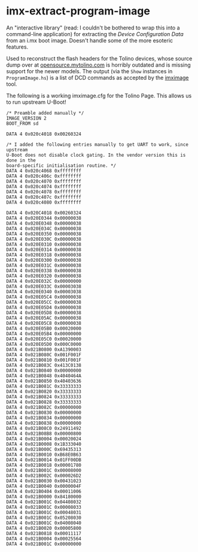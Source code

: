 # imx-extract-program-image

An "interactive library" (read: I couldn't be bothered to wrap this into a command-line application) for extracting the *Device Configuration Data* from an i.mx boot image. Doesn't handle some of the more esoteric features.

Used to reconstruct the flash headers for the Tolino devices, whose source dump over at [opensource.mytolino.com](https://opensource.mytolino.com/) is horribly outdated and is missing support for the newer models. The output (via the `Show` instances in `ProgramImage.hs`) is a list of DCD commands as accepted by the [imximage](https://github.com/u-boot/u-boot/blob/a314ec1bfda3d0db0ce8ae02dde1b06650d82e7f/tools/imximage.c) tool.

The following is a working imximage.cfg for the Tolino Page. This allows us to run upstream U-Boot!

```
/* Preamble added manually */
IMAGE_VERSION 2
BOOT_FROM sd

DATA 4 0x020c4018 0x00260324

/* I added the following entries manually to get UART to work, since upstream
U-Boot does not disable clock gating. In the vendor version this is done in the
board-specific initialisation routine. */
DATA 4 0x020c4068 0xffffffff
DATA 4 0x020c406c 0xffffffff
DATA 4 0x020c4070 0xffffffff
DATA 4 0x020c4074 0xffffffff
DATA 4 0x020c4078 0xffffffff
DATA 4 0x020c407c 0xffffffff
DATA 4 0x020c4080 0xffffffff

DATA 4 0x020C4018 0x00260324
DATA 4 0x020E0344 0x00000038
DATA 4 0x020E0348 0x00000038
DATA 4 0x020E034C 0x00000038
DATA 4 0x020E0350 0x00000038
DATA 4 0x020E030C 0x00000038
DATA 4 0x020E0310 0x00000038
DATA 4 0x020E0314 0x00000038
DATA 4 0x020E0318 0x00000038
DATA 4 0x020E0300 0x00000038
DATA 4 0x020E031C 0x00000038
DATA 4 0x020E0338 0x00000038
DATA 4 0x020E0320 0x00000038
DATA 4 0x020E032C 0x00000000
DATA 4 0x020E033C 0x00003038
DATA 4 0x020E0340 0x00003038
DATA 4 0x020E05C4 0x00000038
DATA 4 0x020E05CC 0x00000038
DATA 4 0x020E05D4 0x00000038
DATA 4 0x020E05D8 0x00000038
DATA 4 0x020E05AC 0x00000038
DATA 4 0x020E05C8 0x00000038
DATA 4 0x020E05B0 0x00020000
DATA 4 0x020E05B4 0x00000000
DATA 4 0x020E05C0 0x00020000
DATA 4 0x020E05D0 0x000C0000
DATA 4 0x021B0800 0xA1390003
DATA 4 0x021B080C 0x001F001F
DATA 4 0x021B0810 0x001F001F
DATA 4 0x021B083C 0x413C0138
DATA 4 0x021B0840 0x00000000
DATA 4 0x021B0848 0x4040464A
DATA 4 0x021B0850 0x40403636
DATA 4 0x021B081C 0x33333333
DATA 4 0x021B0820 0x33333333
DATA 4 0x021B0824 0x33333333
DATA 4 0x021B0828 0x33333333
DATA 4 0x021B082C 0x00000000
DATA 4 0x021B0830 0x00000000
DATA 4 0x021B0834 0x00000000
DATA 4 0x021B0838 0x00000000
DATA 4 0x021B08C0 0x24911492
DATA 4 0x021B08B8 0x00000800
DATA 4 0x021B0004 0x00020024
DATA 4 0x021B0008 0x1B333040
DATA 4 0x021B000C 0x69435313
DATA 4 0x021B0010 0xB68E0B63
DATA 4 0x021B0014 0x01FF00DB
DATA 4 0x021B0018 0x00001780
DATA 4 0x021B001C 0x00008000
DATA 4 0x021B002C 0x000026D2
DATA 4 0x021B0030 0x00431023
DATA 4 0x021B0040 0x0000004F
DATA 4 0x021B0404 0x00011006
DATA 4 0x021B0000 0x84180000
DATA 4 0x021B001C 0x04408032
DATA 4 0x021B001C 0x00008033
DATA 4 0x021B001C 0x00048031
DATA 4 0x021B001C 0x05208030
DATA 4 0x021B001C 0x04008040
DATA 4 0x021B0020 0x00005800
DATA 4 0x021B0818 0x00011117
DATA 4 0x021B0004 0x00025564
DATA 4 0x021B001C 0x00000000
```
